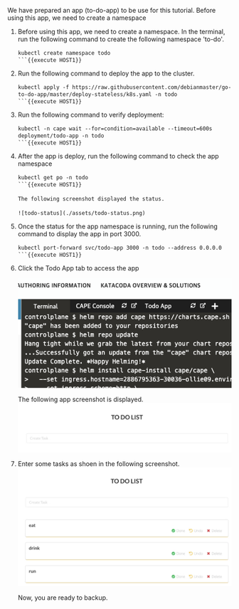 
We have prepared an app (to-do-app) to be use for this tutorial. Before using this app, we need to create a namespace 

1. Before using this app, we need to create a namespace. In the terminal, run the following command to create the following namespace 'to-do'.

    ```
    kubectl create namespace todo
    ```{{execute HOST1}}

2. Run the following command to deploy the app to the cluster.

    ```
    kubectl apply -f https://raw.githubusercontent.com/debianmaster/go-to-do-app/master/deploy-stateless/k8s.yaml -n todo
    ```{{execute HOST1}}

3. Run the following command to verify deployment:

    ```
    kubectl -n cape wait --for=condition=available --timeout=600s deployment/todo-app -n todo    
    ```{{execute HOST1}}

4. After the app is deploy, run the following command to check the app namespace

    ```
    kubectl get po -n todo
    ```{{execute HOST1}}

    The following screenshot displayed the status.

    ![todo-status](./assets/todo-status.png)
5. Once the status for the app namespace is running, run the following command to display the app in port 3000.

    ```
    kubectl port-forward svc/todo-app 3000 -n todo --address 0.0.0.0
    ```{{execute HOST1}}

6. Click the Todo App tab to access the app

    ![CAPE Console](./assets/capeconsole.png)

    The following app screenshot is displayed.
    ![Todo](./assets/todo.png)

7. Enter some tasks as shoen in the following screenshot.
    ![todotasks](./assets/todotasks.png)

    Now, you are ready to backup.





